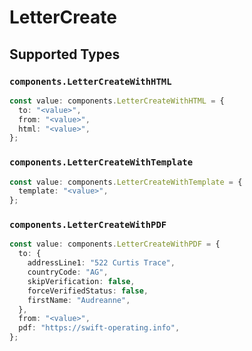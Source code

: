 # LetterCreate


## Supported Types

### `components.LetterCreateWithHTML`

```typescript
const value: components.LetterCreateWithHTML = {
  to: "<value>",
  from: "<value>",
  html: "<value>",
};
```

### `components.LetterCreateWithTemplate`

```typescript
const value: components.LetterCreateWithTemplate = {
  template: "<value>",
};
```

### `components.LetterCreateWithPDF`

```typescript
const value: components.LetterCreateWithPDF = {
  to: {
    addressLine1: "522 Curtis Trace",
    countryCode: "AG",
    skipVerification: false,
    forceVerifiedStatus: false,
    firstName: "Audreanne",
  },
  from: "<value>",
  pdf: "https://swift-operating.info",
};
```

